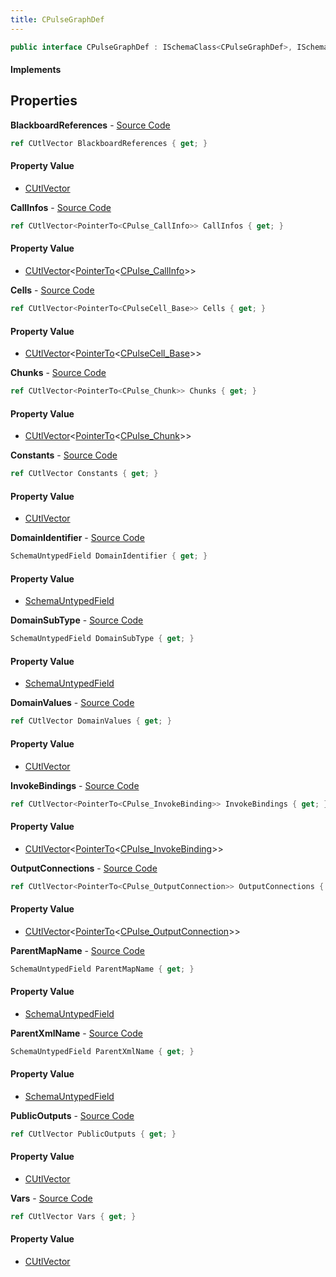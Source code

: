 ```yaml
---
title: CPulseGraphDef
---
```


```csharp
public interface CPulseGraphDef : ISchemaClass<CPulseGraphDef>, ISchemaField, ISchemaClass, INativeHandle
```

#### Implements

## Properties

**BlackboardReferences** - [Source Code](https://github.com/swiftly-solution/swiftlys2/blob/main/managed/src/SwiftlyS2.Generated/Schemas/Interfaces/CPulseGraphDef.cs#L49)

```csharp
ref CUtlVector BlackboardReferences { get; }
```

#### Property Value

- [CUtlVector](/docs/api/shared/natives/cutlvector)

**CallInfos** - [Source Code](https://github.com/swiftly-solution/swiftlys2/blob/main/managed/src/SwiftlyS2.Generated/Schemas/Interfaces/CPulseGraphDef.cs#L40)

```csharp
ref CUtlVector<PointerTo<CPulse_CallInfo>> CallInfos { get; }
```

#### Property Value

- [CUtlVector](/docs/api/shared/natives/cutlvector-1)<[PointerTo](/docs/api/shared/natives/pointerto-1)<[CPulse_CallInfo](/docs/api/shared/schemadefinitions/cpulse_callinfo)>>

**Cells** - [Source Code](https://github.com/swiftly-solution/swiftlys2/blob/main/managed/src/SwiftlyS2.Generated/Schemas/Interfaces/CPulseGraphDef.cs#L30)

```csharp
ref CUtlVector<PointerTo<CPulseCell_Base>> Cells { get; }
```

#### Property Value

- [CUtlVector](/docs/api/shared/natives/cutlvector-1)<[PointerTo](/docs/api/shared/natives/pointerto-1)<[CPulseCell_Base](/docs/api/shared/schemadefinitions/cpulsecell_base)>>

**Chunks** - [Source Code](https://github.com/swiftly-solution/swiftlys2/blob/main/managed/src/SwiftlyS2.Generated/Schemas/Interfaces/CPulseGraphDef.cs#L28)

```csharp
ref CUtlVector<PointerTo<CPulse_Chunk>> Chunks { get; }
```

#### Property Value

- [CUtlVector](/docs/api/shared/natives/cutlvector-1)<[PointerTo](/docs/api/shared/natives/pointerto-1)<[CPulse_Chunk](/docs/api/shared/schemadefinitions/cpulse_chunk)>>

**Constants** - [Source Code](https://github.com/swiftly-solution/swiftlys2/blob/main/managed/src/SwiftlyS2.Generated/Schemas/Interfaces/CPulseGraphDef.cs#L43)

```csharp
ref CUtlVector Constants { get; }
```

#### Property Value

- [CUtlVector](/docs/api/shared/natives/cutlvector)

**DomainIdentifier** - [Source Code](https://github.com/swiftly-solution/swiftlys2/blob/main/managed/src/SwiftlyS2.Generated/Schemas/Interfaces/CPulseGraphDef.cs#L17)

```csharp
SchemaUntypedField DomainIdentifier { get; }
```

#### Property Value

- [SchemaUntypedField](/docs/api/shared/schemas/schemauntypedfield)

**DomainSubType** - [Source Code](https://github.com/swiftly-solution/swiftlys2/blob/main/managed/src/SwiftlyS2.Generated/Schemas/Interfaces/CPulseGraphDef.cs#L20)

```csharp
SchemaUntypedField DomainSubType { get; }
```

#### Property Value

- [SchemaUntypedField](/docs/api/shared/schemas/schemauntypedfield)

**DomainValues** - [Source Code](https://github.com/swiftly-solution/swiftlys2/blob/main/managed/src/SwiftlyS2.Generated/Schemas/Interfaces/CPulseGraphDef.cs#L46)

```csharp
ref CUtlVector DomainValues { get; }
```

#### Property Value

- [CUtlVector](/docs/api/shared/natives/cutlvector)

**InvokeBindings** - [Source Code](https://github.com/swiftly-solution/swiftlys2/blob/main/managed/src/SwiftlyS2.Generated/Schemas/Interfaces/CPulseGraphDef.cs#L38)

```csharp
ref CUtlVector<PointerTo<CPulse_InvokeBinding>> InvokeBindings { get; }
```

#### Property Value

- [CUtlVector](/docs/api/shared/natives/cutlvector-1)<[PointerTo](/docs/api/shared/natives/pointerto-1)<[CPulse_InvokeBinding](/docs/api/shared/schemadefinitions/cpulse_invokebinding)>>

**OutputConnections** - [Source Code](https://github.com/swiftly-solution/swiftlys2/blob/main/managed/src/SwiftlyS2.Generated/Schemas/Interfaces/CPulseGraphDef.cs#L51)

```csharp
ref CUtlVector<PointerTo<CPulse_OutputConnection>> OutputConnections { get; }
```

#### Property Value

- [CUtlVector](/docs/api/shared/natives/cutlvector-1)<[PointerTo](/docs/api/shared/natives/pointerto-1)<[CPulse_OutputConnection](/docs/api/shared/schemadefinitions/cpulse_outputconnection)>>

**ParentMapName** - [Source Code](https://github.com/swiftly-solution/swiftlys2/blob/main/managed/src/SwiftlyS2.Generated/Schemas/Interfaces/CPulseGraphDef.cs#L23)

```csharp
SchemaUntypedField ParentMapName { get; }
```

#### Property Value

- [SchemaUntypedField](/docs/api/shared/schemas/schemauntypedfield)

**ParentXmlName** - [Source Code](https://github.com/swiftly-solution/swiftlys2/blob/main/managed/src/SwiftlyS2.Generated/Schemas/Interfaces/CPulseGraphDef.cs#L26)

```csharp
SchemaUntypedField ParentXmlName { get; }
```

#### Property Value

- [SchemaUntypedField](/docs/api/shared/schemas/schemauntypedfield)

**PublicOutputs** - [Source Code](https://github.com/swiftly-solution/swiftlys2/blob/main/managed/src/SwiftlyS2.Generated/Schemas/Interfaces/CPulseGraphDef.cs#L36)

```csharp
ref CUtlVector PublicOutputs { get; }
```

#### Property Value

- [CUtlVector](/docs/api/shared/natives/cutlvector)

**Vars** - [Source Code](https://github.com/swiftly-solution/swiftlys2/blob/main/managed/src/SwiftlyS2.Generated/Schemas/Interfaces/CPulseGraphDef.cs#L33)

```csharp
ref CUtlVector Vars { get; }
```

#### Property Value

- [CUtlVector](/docs/api/shared/natives/cutlvector)

